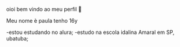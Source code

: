 oioi bem vindo ao meu perfil 🤞

Meu nome è paula
tenho 16y

-estou estudando no alura;
-estudo na escola idalina Amaral em SP, ubatuba;
